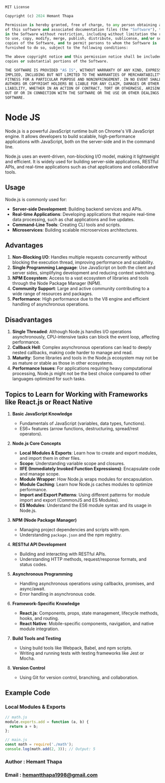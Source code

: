 ```python
MIT License

Copyright (c) 2024 Hemant Thapa

Permission is hereby granted, free of charge, to any person obtaining a copy
of this software and associated documentation files (the "Software"), to deal
in the Software without restriction, including without limitation the rights
to use, copy, modify, merge, publish, distribute, sublicense, and/or sell
copies of the Software, and to permit persons to whom the Software is
furnished to do so, subject to the following conditions:

The above copyright notice and this permission notice shall be included in all
copies or substantial portions of the Software.

THE SOFTWARE IS PROVIDED "AS IS", WITHOUT WARRANTY OF ANY KIND, EXPRESS OR
IMPLIED, INCLUDING BUT NOT LIMITED TO THE WARRANTIES OF MERCHANTABILITY,
FITNESS FOR A PARTICULAR PURPOSE AND NONINFRINGEMENT. IN NO EVENT SHALL THE
AUTHORS OR COPYRIGHT HOLDERS BE LIABLE FOR ANY CLAIM, DAMAGES OR OTHER
LIABILITY, WHETHER IN AN ACTION OF CONTRACT, TORT OR OTHERWISE, ARISING FROM,
OUT OF OR IN CONNECTION WITH THE SOFTWARE OR THE USE OR OTHER DEALINGS IN THE
SOFTWARE.
```

# Node JS

Node.js is a powerful JavaScript runtime built on Chrome's V8 JavaScript engine. It allows developers to build scalable, high-performance applications with JavaScript, both on the server-side and in the command line.

Node.js uses an event-driven, non-blocking I/O model, making it lightweight and efficient. It is widely used for building server-side applications, RESTful APIs, and real-time applications such as chat applications and collaborative tools.

## Usage

Node.js is commonly used for:
- **Server-side Development**: Building backend services and APIs.
- **Real-time Applications**: Developing applications that require real-time data processing, such as chat applications and live updates.
- **Command-Line Tools**: Creating CLI tools and scripts.
- **Microservices**: Building scalable microservices architectures.

## Advantages

1. **Non-Blocking I/O**: Handles multiple requests concurrently without blocking the execution thread, improving performance and scalability.
2. **Single Programming Language**: Use JavaScript on both the client and server sides, simplifying development and reducing context switching.
3. **NPM Ecosystem**: Access to a vast ecosystem of libraries and tools through the Node Package Manager (NPM).
4. **Community Support**: Large and active community contributing to a wide range of resources and packages.
5. **Performance**: High performance due to the V8 engine and efficient handling of asynchronous operations.

## Disadvantages

1. **Single Threaded**: Although Node.js handles I/O operations asynchronously, CPU-intensive tasks can block the event loop, affecting performance.
2. **Callback Hell**: Complex asynchronous operations can lead to deeply nested callbacks, making code harder to manage and read.
3. **Maturity**: Some libraries and tools in the Node.js ecosystem may not be as mature or stable as those in other ecosystems.
4. **Performance Issues**: For applications requiring heavy computational processing, Node.js might not be the best choice compared to other languages optimized for such tasks.

## Topics to Learn for Working with Frameworks like React.js or React Native

1. **Basic JavaScript Knowledge**
   - Fundamentals of JavaScript (variables, data types, functions).
   - ES6+ features (arrow functions, destructuring, spread/rest operators).

2. **Node.js Core Concepts**
   - **Local Modules & Exports**: Learn how to create and export modules, and import them in other files.
   - **Scope**: Understanding variable scope and closures.
   - **IIFE (Immediately Invoked Function Expressions)**: Encapsulate code and manage scope.
   - **Module Wrapper**: How Node.js wraps modules for encapsulation.
   - **Module Caching**: Learn how Node.js caches modules to optimize performance.
   - **Import and Export Patterns**: Using different patterns for module import and export (CommonJS and ES Modules).
   - **ES Modules**: Understand the ES6 module syntax and its usage in Node.js.

3. **NPM (Node Package Manager)**
   - Managing project dependencies and scripts with npm.
   - Understanding `package.json` and the npm registry.

4. **RESTful API Development**
   - Building and interacting with RESTful APIs.
   - Understanding HTTP methods, request/response formats, and status codes.

5. **Asynchronous Programming**
   - Handling asynchronous operations using callbacks, promises, and async/await.
   - Error handling in asynchronous code.

6. **Framework-Specific Knowledge**
   - **React.js**: Components, props, state management, lifecycle methods, hooks, and routing.
   - **React Native**: Mobile-specific components, navigation, and native module integration.

7. **Build Tools and Testing**
   - Using build tools like Webpack, Babel, and npm scripts.
   - Writing and running tests with testing frameworks like Jest or Mocha.

8. **Version Control**
   - Using Git for version control, branching, and collaboration.

## Example Code

### Local Modules & Exports

```javascript
// math.js
module.exports.add = function (a, b) {
  return a + b;
};

// main.js
const math = require('./math');
console.log(math.add(2, 3)); // Output: 5
```

### Author : Hemant Thapa
### Email : hemantthapa1998@gmail.com
